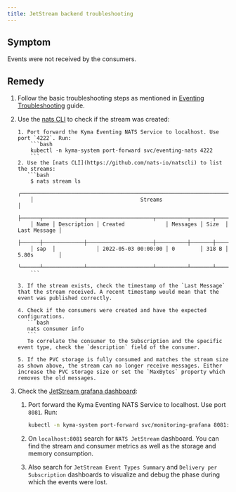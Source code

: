 ```yaml
---
title: JetStream backend troubleshooting
---
```


## Symptom

Events were not received by the consumers.

## Remedy

1. Follow the basic troubleshooting steps as mentioned in [Eventing Troubleshooting](./evnt-01-eventing-troubleshooting.md) guide.

2. Use the [nats CLI](https://github.com/nats-io/natscli) to check if the stream was created:

       1. Port forward the Kyma Eventing NATS Service to localhost. Use port `4222`. Run:
           ```bash
           kubectl -n kyma-system port-forward svc/eventing-nats 4222
           ```
       2. Use the [nats CLI](https://github.com/nats-io/natscli) to list the streams:
          ```bash
           $ nats stream ls
           ╭────────────────────────────────────────────────────────────────────────────╮
           │                                  Streams                                   │
           ├──────┬─────────────┬─────────────────────┬──────────┬───────┬──────────────┤
           │ Name │ Description │ Created             │ Messages │ Size  │ Last Message │
           ├──────┼─────────────┼─────────────────────┼──────────┼───────┼──────────────┤
           │ sap  │             │ 2022-05-03 00:00:00 │ 0        │ 318 B │ 5.80s        │
           ╰──────┴─────────────┴─────────────────────┴──────────┴───────┴──────────────╯
           ```       

       3. If the stream exists, check the timestamp of the `Last Message` that the stream received. A recent timestamp would mean that the event was published correctly.
   
       4. Check if the consumers were created and have the expected configurations.
          ```bash
          nats consumer info
          ```
          To correlate the consumer to the Subscription and the specific event type, check the `description` field of the consumer.

       5. If the PVC storage is fully consumed and matches the stream size as shown above, the stream can no longer receive messages. Either increase the PVC storage size or set the `MaxBytes` property which removes the old messages.

3. Check the [JetStream grafana dashboard](https://grafana.com/grafana/dashboards/14725):

    1. Port forward the Kyma Eventing NATS Service to localhost. Use port `8081`. Run:
        ```bash
        kubectl -n kyma-system port-forward svc/monitoring-grafana 8081:80
        ```
    2. On `localhost:8081` search for `NATS JetStream` dashboard. You can find the stream and consumer metrics as well as the storage and memory consumption.
   
    3. Also search for `JetStream Event Types Summary` and `Delivery per Subscription` dashboards to visualize and debug the phase during which the events were lost.
    

